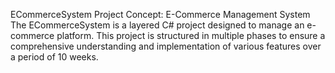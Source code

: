 ECommerceSystem
Project Concept: E-Commerce Management System
The ECommerceSystem is a layered C# project designed to manage an e-commerce platform. This project is structured in multiple phases to ensure a comprehensive understanding and implementation of various features over a period of 10 weeks.
